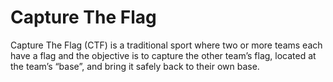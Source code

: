 # Capture The Flag
Capture The Flag (CTF) is a traditional sport where two or more teams each have a flag and the objective is to capture the other team’s flag, located at the team’s “base”, and bring it safely back to their own base.
